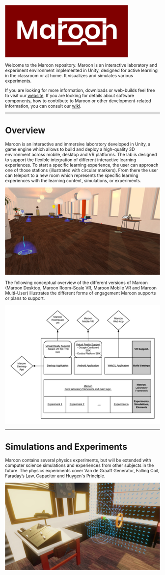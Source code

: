 <img src="/images/logo/logo.png" width="400"/>

Welcome to the Maroon repository. Maroon is an interactive laboratory and experiment environment implemented in Unity, designed for active learning in the classroom or at home. It visualizes and simulates various experiments.

If you are looking for more information, downloads or web-builds feel free to visit our [website](https://maroon.tugraz.at/). If you are looking for details about software components, how to contribute to Maroon or other development-related information, you can consult our [wiki](https://github.com/GamesResearchTUG/Maroon/wiki).

***

# Overview
Maroon is an interactive and immersive laboratory developed in Unity, a
game engine which allows to build and deploy a high-quality 3D environment across
mobile, desktop and VR platforms. The lab is designed to support the flexible integration
of different interactive learning experiences.
To start a specific learning experience, the user can approach one
of those stations (illustrated with circular markers). From there the user can teleport to a new
room which represents the specific learning experiences with the learning content,
simulations, or experiments.

<img src="/images/screenshots/laboratory.jpg" width="600"/>

The following conceptual overview of the different versions of Maroon (Maroon Desktop, Maroon Room-Scale VR, Maroon Mobile VR and Maroon
Multi-User) illustrates the different forms of engagement Maroon supports or plans to support.

<img src="/images/architecture/architecture.png" width="600"/>

***

# Simulations and Experiments

Maroon contains several physics experiments, but will be extended with computer science simulations and experiences from other subjects in the future. The physics experiments cover Van de Graaff Generator, Falling Coil, Faraday’s Law, Capacitor and Huygen's Principle.

<img src="/images/screenshots/experiment-room.jpg" width="600"/>
